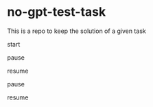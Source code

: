 # no-gpt-test-task
This is a repo to keep the solution of a given task

start

pause

resume

pause

resume
